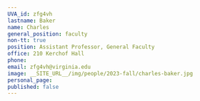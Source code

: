 ```yaml
---
UVA_id: zfg4vh
lastname: Baker
name: Charles
general_position: faculty
non-tt: true
position: Assistant Professor, General Faculty
office: 210 Kerchof Hall
phone: 
email: zfg4vh@virginia.edu
image: __SITE_URL__/img/people/2023-fall/charles-baker.jpg
personal_page:
published: false
---
```


